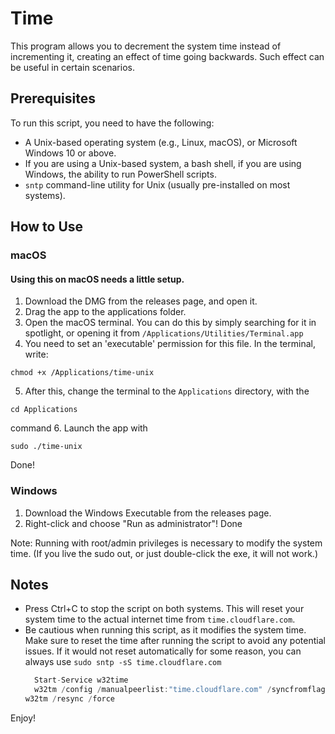 # Time

This program allows you to decrement the system time instead of incrementing it, creating an effect of time going backwards. Such effect can be useful in certain scenarios.

## Prerequisites

To run this script, you need to have the following:

- A Unix-based operating system (e.g., Linux, macOS), or Microsoft Windows 10 or above.
- If you are using a Unix-based system, a bash shell, if you are using Windows, the ability to run PowerShell scripts.
- `sntp` command-line utility for Unix (usually pre-installed on most systems).

## How to Use

### macOS
#### Using this on macOS needs a little setup.
1. Download the DMG from the releases page, and open it.
2. Drag the app to the applications folder.
3. Open the macOS terminal. You can do this by simply searching for it in spotlight, or opening it from `/Applications/Utilities/Terminal.app`
4. You need to set an 'executable' permission for this file. In the terminal, write:
```
chmod +x /Applications/time-unix
```
5. After this, change the terminal to the `Applications` directory, with the
```
cd Applications
```
command
6. Launch the app with
```
sudo ./time-unix
```
Done!

### Windows
1. Download the Windows Executable from the releases page.
2. Right-click and choose "Run as administrator"!
Done

Note: Running with root/admin privileges is necessary to modify the system time. (If you live the sudo out, or just double-click the exe, it will not work.)

## Notes

- Press Ctrl+C to stop the script on both systems. This will reset your system time to the actual internet time from `time.cloudflare.com`.
- Be cautious when running this script, as it modifies the system time. Make sure to reset the time after running the script to avoid any potential issues. If it would not reset automatically for some reason, you can always use
`sudo sntp -sS time.cloudflare.com`
   ```c
     Start-Service w32time
     w32tm /config /manualpeerlist:"time.cloudflare.com" /syncfromflags:manual /reliable:YES
   w32tm /resync /force
   ```

Enjoy!
